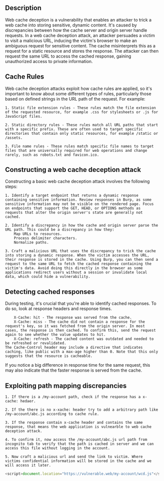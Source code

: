 ## Description

Web cache deception is a vulnerability that enables an attacker to trick a web cache into storing sensitive, dynamic content. It's caused by discrepancies between how the cache server and origin server handle requests. In a web cache deception attack, an attacker persuades a victim to visit a malicious URL, inducing the victim's browser to make an ambiguous request for sensitive content. The cache misinterprets this as a request for a static resource and stores the response. The attacker can then request the same URL to access the cached response, gaining unauthorized access to private information.

## Cache Rules

Web cache deception attacks exploit how cache rules are applied, so it's important to know about some different types of rules, particularly those based on defined strings in the URL path of the request. For example:

    1. Static file extension rules - These rules match the file extension of the requested resource, for example .css for stylesheets or .js for JavaScript files.
    
    2. Static directory rules - These rules match all URL paths that start with a specific prefix. These are often used to target specific directories that contain only static resources, for example /static or /assets.
    
    3. File name rules - These rules match specific file names to target files that are universally required for web operations and change rarely, such as robots.txt and favicon.ico.

## Constructing a web cache deception attack

Constructing a basic web cache deception attack involves the following steps:

    1. Identify a target endpoint that returns a dynamic response containing sensitive information. Review responses in Burp, as some sensitive information may not be visible on the rendered page. Focus on endpoints that support the GET, HEAD, or OPTIONS methods as requests that alter the origin server's state are generally not cached.

    2. Identify a discrepancy in how the cache and origin server parse the URL path. This could be a discrepancy in how they:
        Map URLs to resources.
        Process delimiter characters.
        Normalize paths.
        
    3. Craft a malicious URL that uses the discrepancy to trick the cache into storing a dynamic response. When the victim accesses the URL, their response is stored in the cache. Using Burp, you can then send a request to the same URL to fetch the cached response containing the victim's data. Avoid doing this directly in the browser as some applications redirect users without a session or invalidate local data, which could hide a vulnerability.

## Detecting cached responses

During testing, it's crucial that you're able to identify cached responses. To do so, look at response headers and response times.

        X-Cache: hit - The response was served from the cache.
        X-Cache: miss - The cache did not contain a response for the request's key, so it was fetched from the origin server. In most cases, the response is then cached. To confirm this, send the request again to see whether the value updates to hit.
        X-Cache: refresh - The cached content was outdated and needed to be refreshed or revalidated.
    The Cache-Control header may include a directive that indicates caching, like public with a max-age higher than 0. Note that this only suggests that the resource is cacheable.
If you notice a big difference in response time for the same request, this may also indicate that the faster response is served from the cache.

## Exploiting path mapping discrepancies

```
1. If there is a /my-account path, check if the response has a x-cache: hedaer.

2. If the there is no x-xache: header try to add a arbitrary path like /my-account/abc.js according to cache rule.

3. If the response contain x-cache header and contains the same response, that means the web application is vulnearble to web cache deception attack.

4. To confirm it, now access the /my-account/abc.js url path from incognito tab to verify that the path is cached in server and we can access this file without logging in the account.

5. Now craft a malicious url and send the link to victim. Where victims confidential information will be stored in the cache and we will access it later.
```
```javascript
<script>document.location="https://vulnerable.web/my-account/wcd.js"</script>
```
